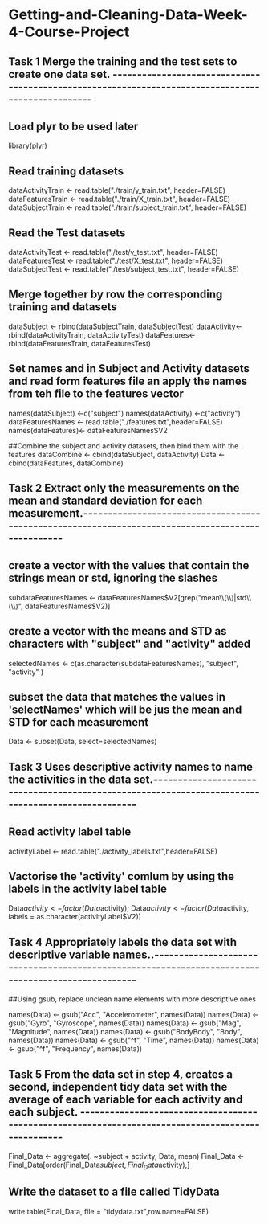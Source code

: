 # Getting-and-Cleaning-Data-Week-4-Course-Project


## Task 1 Merge the training and the test sets to create one data set. --------------------------------------------------------------------------------------------------

## Load plyr to be used later
library(plyr)

## Read training datasets
dataActivityTrain <- read.table("./train/y_train.txt", header=FALSE)
dataFeaturesTrain <- read.table("./train/X_train.txt", header=FALSE)
dataSubjectTrain <- read.table("./train/subject_train.txt", header=FALSE)

## Read the Test datasets
dataActivityTest <- read.table("./test/y_test.txt", header=FALSE)
dataFeaturesTest <- read.table("./test/X_test.txt", header=FALSE)
dataSubjectTest <- read.table("./test/subject_test.txt", header=FALSE)

## Merge together by row the corresponding training and datasets
dataSubject <- rbind(dataSubjectTrain, dataSubjectTest)
dataActivity<- rbind(dataActivityTrain, dataActivityTest)
dataFeatures<- rbind(dataFeaturesTrain, dataFeaturesTest)

## Set names and in Subject and Activity datasets and read form features file an apply the names from teh file to the features vector
names(dataSubject) <-c("subject")
names(dataActivity) <-c("activity")
dataFeaturesNames <- read.table("./features.txt",header=FALSE)
names(dataFeatures)<- dataFeaturesNames$V2

##Combine the subject and activity datasets, then bind them with the features
dataCombine <- cbind(dataSubject, dataActivity)
Data <- cbind(dataFeatures, dataCombine)

## Task 2 Extract only the measurements on the mean and standard deviation for each measurement.--------------------------------------------------------------------------------------------------

## create a vector with the values that contain the strings mean or std, ignoring the slashes
subdataFeaturesNames <- dataFeaturesNames$V2[grep("mean\\(\\)|std\\(\\)", dataFeaturesNames$V2)]

## create a vector with the means and STD as characters with "subject" and "activity" added
selectedNames <- c(as.character(subdataFeaturesNames), "subject", "activity" )

## subset the data that matches the values in 'selectNames' which will be jus the mean and STD for each measurement
Data <- subset(Data, select=selectedNames)

## Task 3 Uses descriptive activity names to name the activities in the data set.--------------------------------------------------------------------------------------------------

## Read activity label table
activityLabel <- read.table("./activity_labels.txt",header=FALSE)

## Vactorise the 'activity' comlum by using the labels in the activity label table
Data$activity <- factor(Data$activity);
Data$activity <- factor(Data$activity, labels = as.character(activityLabel$V2))

## Task 4 Appropriately labels the data set with descriptive variable names..--------------------------------------------------------------------------------------------------

##Using gsub, replace unclean name elements with more descriptive ones

names(Data) <- gsub("Acc", "Accelerometer", names(Data))
names(Data) <- gsub("Gyro", "Gyroscope", names(Data))
names(Data) <- gsub("Mag", "Magnitude", names(Data))
names(Data) <- gsub("BodyBody", "Body", names(Data))
names(Data) <- gsub("^t", "Time", names(Data))
names(Data) <- gsub("^f", "Frequency", names(Data))

## Task 5 From the data set in step 4, creates a second, independent tidy data set with the average of each variable for each activity and each subject. --------------------------------------------------------------------------------------------------

Final_Data <- aggregate(. ~subject + activity, Data, mean)
Final_Data <- Final_Data[order(Final_Data$subject,Final_Data$activity),]

## Write the dataset to a file called TidyData
write.table(Final_Data, file = "tidydata.txt",row.name=FALSE)
